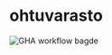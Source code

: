 # ohtuvarasto

![GHA workflow bagde](https://github.com/pinjapa/ohtuvarasto/actions/workflows/WORKFLOW-FILE/badge.svg)
